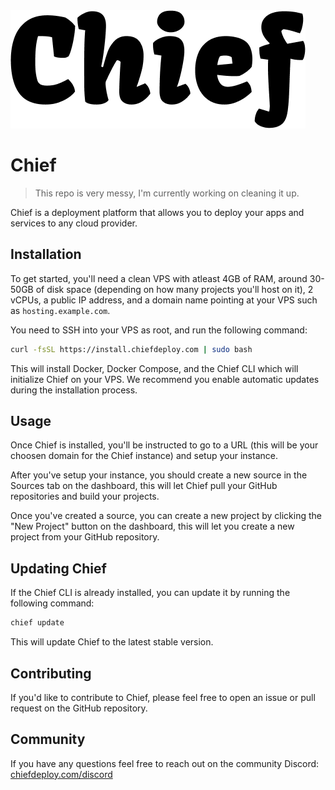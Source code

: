 <picture>
  <source media="(prefers-color-scheme: dark)" srcset="https://raw.githubusercontent.com/chiefdeploy/chief/main/assets/chief-logo-white.png">
  <source media="(prefers-color-scheme: light)" srcset="https://raw.githubusercontent.com/chiefdeploy/chief/main/assets/chief-logo-black.png">
  <img alt="Chief" src="https://raw.githubusercontent.com/chiefdeploy/chief/main/assets/chief-logo-black.png">
</picture>

# Chief

> This repo is very messy, I'm currently working on cleaning it up.

Chief is a deployment platform that allows you to deploy your apps and services to any cloud provider.

## Installation

To get started, you'll need a clean VPS with atleast 4GB of RAM, around 30-50GB of disk space (depending on how many projects you'll host on it), 2 vCPUs, a public IP address, and a domain name pointing at your VPS such as `hosting.example.com`.

You need to SSH into your VPS as root, and run the following command:

```bash
curl -fsSL https://install.chiefdeploy.com | sudo bash
```

This will install Docker, Docker Compose, and the Chief CLI which will initialize Chief on your VPS. We recommend you enable automatic updates during the installation process.

## Usage

Once Chief is installed, you'll be instructed to go to a URL (this will be your choosen domain for the Chief instance) and setup your instance.

After you've setup your instance, you should create a new source in the Sources tab on the dashboard, this will let Chief pull your GitHub repositories and build your projects.

Once you've created a source, you can create a new project by clicking the "New Project" button on the dashboard, this will let you create a new project from your GitHub repository.

## Updating Chief

If the Chief CLI is already installed, you can update it by running the following command:

```bash
chief update
```

This will update Chief to the latest stable version.

## Contributing

If you'd like to contribute to Chief, please feel free to open an issue or pull request on the GitHub repository.

## Community

If you have any questions feel free to reach out on the community Discord: [chiefdeploy.com/discord](https://chiefdeploy.com/discord)